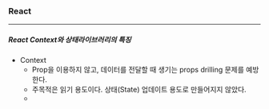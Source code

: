 ### React

---

##### React Context와 상태라이브러리의 특징

- Context
    - Prop을 이용하지 않고, 데이터를 전달할 때 생기는 props drilling 문제를 예방한다.
    - 주목적은 읽기 용도이다. 상태(State) 업데이트 용도로 만들어지지 않았다.
    - 


